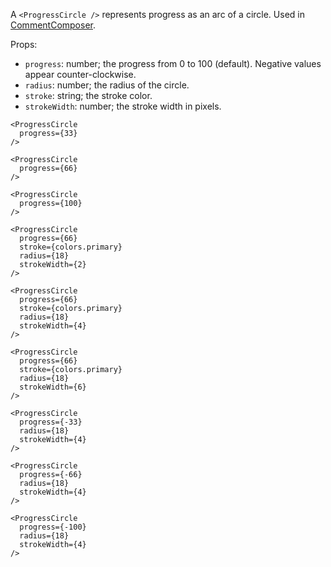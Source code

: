 A `<ProgressCircle />` represents progress as an arc of a circle. Used in [CommentComposer](/components/commentcomposer#ltcommentcomposer-gt).

Props:
- `progress`: number; the progress from 0 to 100 (default). Negative values appear counter-clockwise.
- `radius`: number; the radius of the circle.
- `stroke`: string; the stroke color.
- `strokeWidth`: number; the stroke width in pixels.

```react|span-2
<ProgressCircle
  progress={33}
/>
```

```react|span-2
<ProgressCircle
  progress={66}
/>
```

```react|span-2
<ProgressCircle
  progress={100}
/>
```

```react|span-2
<ProgressCircle
  progress={66}
  stroke={colors.primary}
  radius={18}
  strokeWidth={2}
/>
```

```react|span-2
<ProgressCircle
  progress={66}
  stroke={colors.primary}
  radius={18}
  strokeWidth={4}
/>
```

```react|span-2
<ProgressCircle
  progress={66}
  stroke={colors.primary}
  radius={18}
  strokeWidth={6}
/>
```

```react|span-2
<ProgressCircle
  progress={-33}
  radius={18}
  strokeWidth={4}
/>
```

```react|span-2
<ProgressCircle
  progress={-66}
  radius={18}
  strokeWidth={4}
/>
```

```react|span-2
<ProgressCircle
  progress={-100}
  radius={18}
  strokeWidth={4}
/>
```
